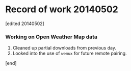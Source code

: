 # Record of work 20140502

[edited 20140502]

### Working on Open Weather Map data

 1. Cleaned up partial downloads from previous day.
 1. Looked into the use of `wemux` for future remote pairing.

[end]
